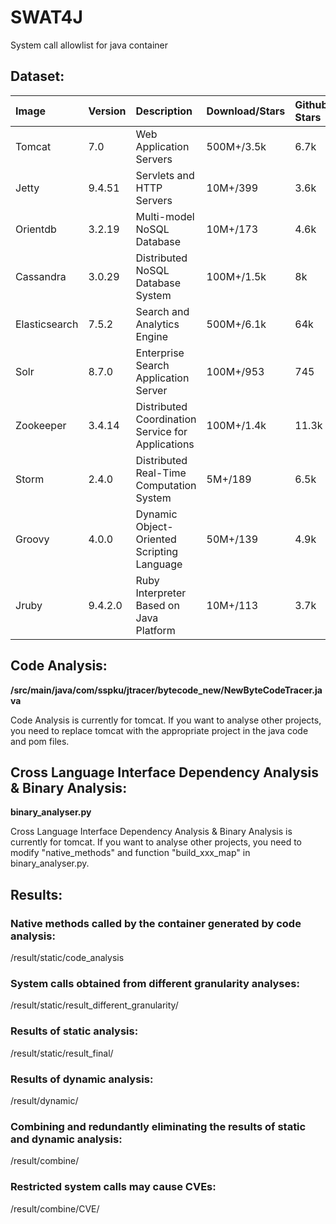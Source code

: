 # SWAT4J
System call allowlist for java container

## Dataset:
| Image | Version | Description | Download/Stars | Github Stars | Image Size |
| :-----| :-----| :-----| :-----| :-----| :-----|
| Tomcat | 7.0 | Web Application Servers | 500M+/3.5k | 6.7k | 382M |
| Jetty | 9.4.51 | Servlets and HTTP Servers | 10M+/399 | 3.6k | 378M |
| Orientdb | 3.2.19 | Multi-model NoSQL Database | 10M+/173 | 4.6k | 358M |
| Cassandra | 3.0.29 | Distributed NoSQL Database System | 100M+/1.5k | 8k | 296M |
| Elasticsearch | 7.5.2 | Search and Analytics Engine | 500M+/6.1k | 64k | 779M |
| Solr | 8.7.0 | Enterprise Search Application Server | 100M+/953 | 745 | 543M |
| Zookeeper | 3.4.14 | Distributed Coordination Service for Applications | 100M+/1.4k | 11.3k | 260M |
| Storm | 2.4.0 | Distributed Real-Time Computation System | 5M+/189 | 6.5k | 668M |
| Groovy | 4.0.0 | Dynamic Object-Oriented Scripting Language | 50M+/139 | 4.9k | 362M |
| Jruby | 9.4.2.0 | Ruby Interpreter Based on Java Platform | 10M+/113 | 3.7k | 299M |


## Code Analysis:
**/src/main/java/com/sspku/jtracer/bytecode_new/NewByteCodeTracer.java**

Code Analysis is currently for tomcat.
If you want to analyse other projects, you need to replace tomcat with the appropriate project in the java code and pom files.


## Cross Language Interface Dependency Analysis & Binary Analysis:
**binary_analyser.py**

Cross Language Interface Dependency Analysis & Binary Analysis is currently for tomcat. 
If you want to analyse other projects, you need to modify "native_methods" and function "build_xxx_map" in binary_analyser.py.

## Results:
  ### Native methods called by the container generated by code analysis:
  /result/static/code_analysis

  ### System calls obtained from different granularity analyses:
  /result/static/result_different_granularity/

  ### Results of static analysis:
  /result/static/result_final/

  ### Results of dynamic analysis:
  /result/dynamic/

  ### Combining and redundantly eliminating the results of static and dynamic analysis:
  /result/combine/
  
  ### Restricted system calls may cause CVEs:
  /result/combine/CVE/

  
         
